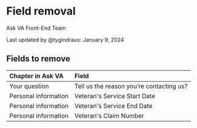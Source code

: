 # Field removal
Ask VA Front-End Team

Last updated by @tygindraux: January 9, 2024

## Fields to remove
|Chapter in Ask VA|Field|
|:--|:--|
|Your question|Tell us the reason you’re contacting us?|
|Personal information|Veteran's Service Start Date|
|Personal information|Veteran's Service End Date|
|Personal information|Veteran's Claim Number|

